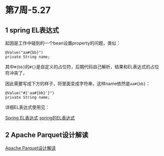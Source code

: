 # 第7周-5.27

## 1 spring EL表达式

起因是工作中碰到的一个bean设置property的问题，类似：

```
@Value("aa#{bb}")
private String name;
```

其中`#{bb}`的`#{}`是自定义的占位符，后期代码自己解析，结果和EL表达式的占位符冲突了，

因此需要写成下方的样子，将里面变成字符串，这样name依然是`aa#{bb}`：

```
@Value("#{'aa#{bb}'}")
private String name;
```

详细EL表达式使用见：

[Spring EL表达式](https://blog.csdn.net/weixin_39265427/article/details/120047221)
[spring的EL表达式](https://blog.csdn.net/u012045045/article/details/85338962)

## 2 Apache Parquet设计解读

[Apache Parquet设计解读](https://www.jianshu.com/p/07f789521564)